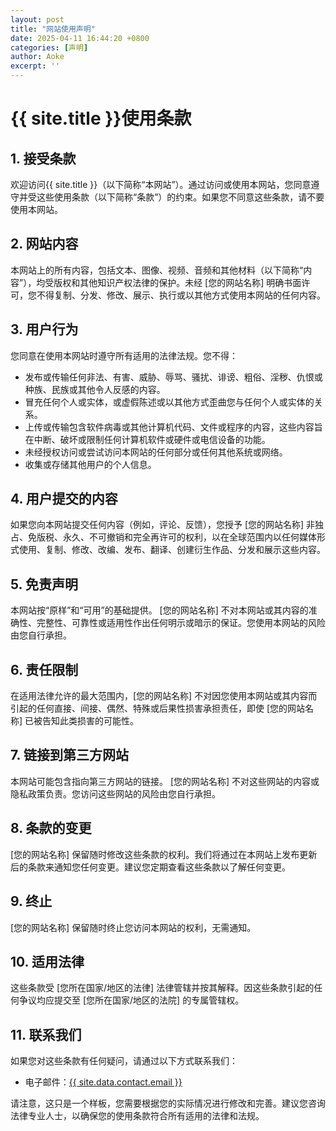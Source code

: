 ```yaml
---
layout: post
title: "网站使用声明"
date: 2025-04-11 16:44:20 +0800
categories: [声明]
author: Aoke
excerpt: ''
---
```

# {{ site.title }}使用条款

## 1. 接受条款

欢迎访问{{ site.title }}（以下简称“本网站”）。通过访问或使用本网站，您同意遵守并受这些使用条款（以下简称“条款”）的约束。如果您不同意这些条款，请不要使用本网站。

## 2. 网站内容

本网站上的所有内容，包括文本、图像、视频、音频和其他材料（以下简称“内容”），均受版权和其他知识产权法律的保护。未经 [您的网站名称] 明确书面许可，您不得复制、分发、修改、展示、执行或以其他方式使用本网站的任何内容。

## 3. 用户行为

您同意在使用本网站时遵守所有适用的法律法规。您不得：

* 发布或传输任何非法、有害、威胁、辱骂、骚扰、诽谤、粗俗、淫秽、仇恨或种族、民族或其他令人反感的内容。
* 冒充任何个人或实体，或虚假陈述或以其他方式歪曲您与任何个人或实体的关系。
* 上传或传输包含软件病毒或其他计算机代码、文件或程序的内容，这些内容旨在中断、破坏或限制任何计算机软件或硬件或电信设备的功能。
* 未经授权访问或尝试访问本网站的任何部分或任何其他系统或网络。
* 收集或存储其他用户的个人信息。

## 4. 用户提交的内容

如果您向本网站提交任何内容（例如，评论、反馈），您授予 [您的网站名称] 非独占、免版税、永久、不可撤销和完全再许可的权利，以在全球范围内以任何媒体形式使用、复制、修改、改编、发布、翻译、创建衍生作品、分发和展示这些内容。

## 5. 免责声明

本网站按“原样”和“可用”的基础提供。 [您的网站名称] 不对本网站或其内容的准确性、完整性、可靠性或适用性作出任何明示或暗示的保证。您使用本网站的风险由您自行承担。

## 6. 责任限制

在适用法律允许的最大范围内，[您的网站名称] 不对因您使用本网站或其内容而引起的任何直接、间接、偶然、特殊或后果性损害承担责任，即使 [您的网站名称] 已被告知此类损害的可能性。

## 7. 链接到第三方网站

本网站可能包含指向第三方网站的链接。 [您的网站名称] 不对这些网站的内容或隐私政策负责。您访问这些网站的风险由您自行承担。

## 8. 条款的变更

[您的网站名称] 保留随时修改这些条款的权利。我们将通过在本网站上发布更新后的条款来通知您任何变更。建议您定期查看这些条款以了解任何变更。

## 9. 终止

[您的网站名称] 保留随时终止您访问本网站的权利，无需通知。

## 10. 适用法律

这些条款受 [您所在国家/地区的法律] 法律管辖并按其解释。因这些条款引起的任何争议均应提交至 [您所在国家/地区的法院] 的专属管辖权。

## 11. 联系我们

如果您对这些条款有任何疑问，请通过以下方式联系我们：

* 电子邮件：<a href="mailto:{{ site.data.contact.email }}">{{ site.data.contact.email }}</a>

请注意，这只是一个样板，您需要根据您的实际情况进行修改和完善。建议您咨询法律专业人士，以确保您的使用条款符合所有适用的法律和法规。
